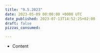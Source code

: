 ```yaml
---
title: "9.5.2023"
date: 2023-05-09 00:00:00 +0000 UTC
date_published: 2023-07-13T14:52:25+02:00
draft: false
pizzas_consumed: 

---
```


- Content
